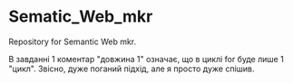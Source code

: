 # Sematic_Web_mkr
Repository for Semantic Web mkr.

В завданні 1 коментар "довжина 1" означає, що в циклі for буде лише 1 "цикл". Звісно, дуже поганий підхід, але я просто дуже спішив. 
